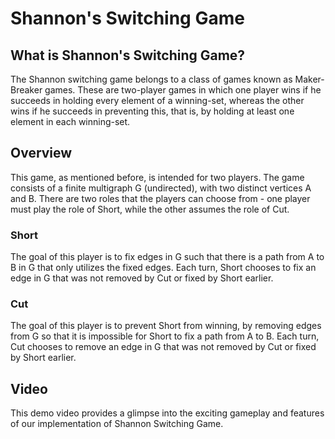 # Shannon's Switching Game

## What is Shannon's Switching Game?

The Shannon switching game belongs to a class of games known as Maker-Breaker games.
These are two-player games in which one player wins if he succeeds in holding every
element of a winning-set, whereas the other wins if he succeeds in preventing this,
that is, by holding at least one element in each winning-set.

## Overview

This game, as mentioned before, is intended for two players.
The game consists of a finite multigraph G (undirected), with two distinct vertices A and B.
There are two roles that the players can choose from -
one player must play the role of Short, while the other assumes the role of Cut.

### Short

The goal of this player is to fix edges in G such that there is a path from A to B in G that
only utilizes the fixed edges.
Each turn, Short chooses to fix an edge in G that was not removed by Cut or fixed by
Short earlier.

### Cut

The goal of this player is to prevent Short from winning, by removing edges from G so that
it is impossible for Short to fix a path from A to B.
Each turn, Cut chooses to remove an edge in G that was not removed by Cut or fixed
by Short earlier.

## Video

This demo video provides a glimpse into the exciting gameplay and features of our implementation
of Shannon Switching Game.
